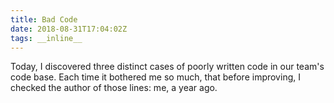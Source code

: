 ```yaml
---
title: Bad Code
date: 2018-08-31T17:04:02Z
tags: __inline__
---
```


Today, I discovered three distinct cases of poorly written code in our team's code base. Each time it bothered me so much, that before improving, I checked the author of those lines: me, a year ago.

